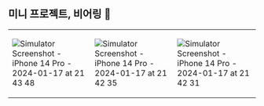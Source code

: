 ## 미니 프로젝트, 비어링 🍺

<table>
<tr>
<td>

![Simulator Screenshot - iPhone 14 Pro - 2024-01-17 at 21 43 48](https://github.com/MADElinessss/BeeringApp/assets/88757043/c259dcf5-a225-4e60-888d-d7fba39d7f19)

</td>
<td>
    
![Simulator Screenshot - iPhone 14 Pro - 2024-01-17 at 21 42 35](https://github.com/MADElinessss/BeeringApp/assets/88757043/8ffd718c-720c-46fd-9503-8e83bd71d549)

</td>
<td>

![Simulator Screenshot - iPhone 14 Pro - 2024-01-17 at 21 42 31](https://github.com/MADElinessss/BeeringApp/assets/88757043/72fb5782-d8b6-4a74-9907-37bcbba65c5b)


</td>
</tr>
</table>

